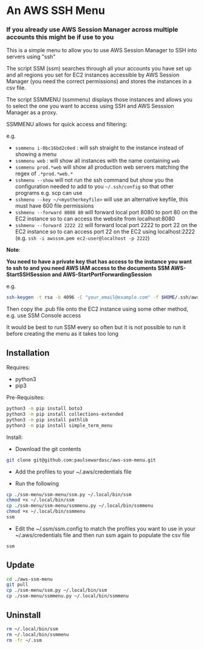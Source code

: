# An AWS SSH Menu

### If you already use AWS Session Manager across multiple accounts this might be if use to you

This is a simple menu to allow you to use AWS Session Manager to SSH into servers using "ssh"

The script SSM (ssm) searches through all your accounts you have set up and all regions you set for EC2 instances accessible by AWS Session Manager (you need the correct permissions) and stores the instances in a csv file.

The script SSMMENU (ssmmenu) displays those instances and allows you to select the one you want to access using SSH and AWS Sesssion Manager as a proxy.

SSMMENU allows for quick access and filtering:

e.g. 

* `ssmmenu i-0bc16bd2c0ed` : will ssh straight to the instance instead of showing a menu
* `ssmmenu web` : will show all instances with the name containing `web`
* `ssmmenu prod.*web` will show all production web servers matching the regex of `.*prod.*web.*`
* `sshmenu --show` will not run the ssh command but show you the configuration needed to add to you `~/.ssh/config` so that other programs e.g. scp can use
* `sshmenu --key ~/<myotherkeyfile>` will use an alternative keyfile, this must have 600 file permissions
* `sshmenu --forward 8080 80` will forward local port 8080 to port 80 on the EC2 instance so to can access the website from localhost:8080
* `sshmenu --forward 2222 22` will forward local port 2222 to port 22 on the EC2 instance so to can access port 22 on the EC2 using localhost:2222 (e.g. `ssh -i awsssm.pem ec2-user@localhost -p 2222`)

**Note**:

**You need to have a private key that has access to the instance you want to ssh to and you need AWS IAM access to the documents SSM AWS-StartSSHSession and  AWS-StartPortForwardingSession**

e.g.

```bash
ssh-keygen -t rsa -b 4096 -C "your_email@example.com" -f $HOME/.ssh/aws-ssm
```

Then copy the .pub file onto the EC2 instance using some other method, e.g. use SSM Console access

It would be best to run SSM every so often but it is not possible to run it before creating the menu as it takes too long

## Installation
Requires:

* python3
* pip3

Pre-Requisites:

```bash
python3 -m pip install boto3
python3 -m pip install collections-extended
python3 -m pip install pathlib
python3 -m pip install simple_term_menu
```

Install:

* Download the git contents

```bash
git clone git@github.com:paulsewardasc/aws-ssm-menu.git
```

* Add the profiles to your ~/.aws/credentials file

* Run the following

```bash
cp ./ssm-menu/ssm-menu/ssm.py ~/.local/bin/ssm
chmod +x ~/.local/bin/ssm
cp ./ssm-menu/ssm-menu/ssmmenu.py ~/.local/bin/ssmmenu
chmod +x ~/.local/bin/ssmmenu
ssm
```
* Edit the ~/.ssm/ssm.config to match the profiles you want to use in your ~/.aws/credentials file and then run ssm again to populate the csv file
```bash
ssm
```

## Update
```bash
cd ./aws-ssm-menu
git pull
cp ./ssm-menu/ssm.py ~/.local/bin/ssm
cp ./ssm-menu/ssmmenu.py ~/.local/bin/ssmmenu
```


## Uninstall

```bash
rm ~/.local/bin/ssm
rm ~/.local/bin/ssmmenu
rm -fr ~/.ssm
```


